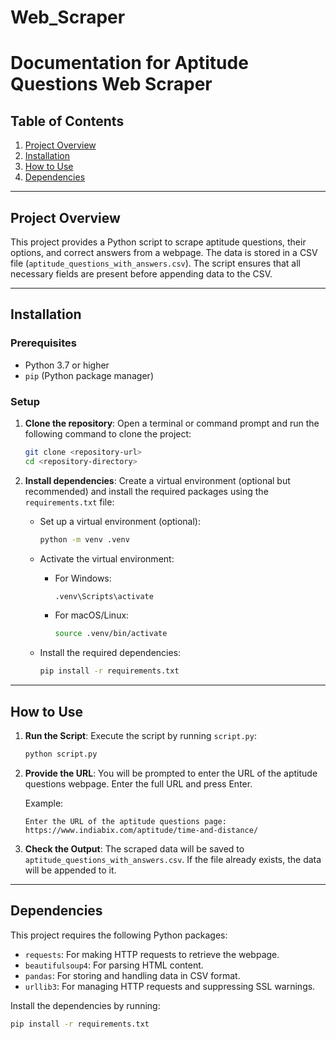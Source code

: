 # Web_Scraper

# Documentation for Aptitude Questions Web Scraper

## Table of Contents

1. [Project Overview](#project-overview)
2. [Installation](#installation)
3. [How to Use](#how-to-use)
4. [Dependencies](#dependencies)

---

## Project Overview

This project provides a Python script to scrape aptitude questions, their options, and correct answers from a webpage. The data is stored in a CSV file (`aptitude_questions_with_answers.csv`). The script ensures that all necessary fields are present before appending data to the CSV.

---

## Installation

### Prerequisites

- Python 3.7 or higher
- `pip` (Python package manager)

### Setup

1. **Clone the repository**:
   Open a terminal or command prompt and run the following command to clone the project:

   ```bash
   git clone <repository-url>
   cd <repository-directory>
   ```

2. **Install dependencies**:
   Create a virtual environment (optional but recommended) and install the required packages using the `requirements.txt` file:

   - Set up a virtual environment (optional):

     ```bash
     python -m venv .venv
     ```

   - Activate the virtual environment:

     - For Windows:
       ```bash
       .venv\Scripts\activate
       ```
     - For macOS/Linux:
       ```bash
       source .venv/bin/activate
       ```

   - Install the required dependencies:
     ```bash
     pip install -r requirements.txt
     ```

---

## How to Use

1. **Run the Script**:
   Execute the script by running `script.py`:

   ```bash
   python script.py
   ```

2. **Provide the URL**:
   You will be prompted to enter the URL of the aptitude questions webpage. Enter the full URL and press Enter.

   Example:

   ```
   Enter the URL of the aptitude questions page: https://www.indiabix.com/aptitude/time-and-distance/
   ```

3. **Check the Output**:
   The scraped data will be saved to `aptitude_questions_with_answers.csv`. If the file already exists, the data will be appended to it.

---

## Dependencies

This project requires the following Python packages:

- `requests`: For making HTTP requests to retrieve the webpage.
- `beautifulsoup4`: For parsing HTML content.
- `pandas`: For storing and handling data in CSV format.
- `urllib3`: For managing HTTP requests and suppressing SSL warnings.

Install the dependencies by running:

```bash
pip install -r requirements.txt
```
